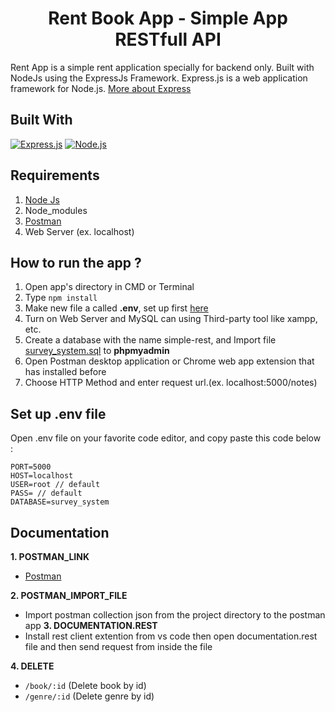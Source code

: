 <h1 align="center">Rent Book App - Simple App RESTfull API</h1>

Rent App is a simple rent application specially for backend only. Built with NodeJs using the ExpressJs Framework.
Express.js is a web application framework for Node.js. [More about Express](https://en.wikipedia.org/wiki/Express.js)

## Built With

[![Express.js](https://img.shields.io/badge/Express.js-4.x-orange.svg?style=rounded-square)](https://expressjs.com/en/starter/installing.html)
[![Node.js](https://img.shields.io/badge/Node.js-v.10.16-green.svg?style=rounded-square)](https://nodejs.org/)

## Requirements

1. <a href="https://nodejs.org/en/download/">Node Js</a>
2. Node_modules
3. <a href="https://www.getpostman.com/">Postman</a>
4. Web Server (ex. localhost)

## How to run the app ?

1. Open app's directory in CMD or Terminal
2. Type `npm install`
3. Make new file a called **.env**, set up first [here](#set-up-env-file)
4. Turn on Web Server and MySQL can using Third-party tool like xampp, etc.
5. Create a database with the name simple-rest, and Import file [survey_system.sql](note.sql) to **phpmyadmin**
6. Open Postman desktop application or Chrome web app extension that has installed before
7. Choose HTTP Method and enter request url.(ex. localhost:5000/notes)

## Set up .env file

Open .env file on your favorite code editor, and copy paste this code below :

```
PORT=5000
HOST=localhost
USER=root // default
PASS= // default
DATABASE=survey_system
```

## Documentation

**1. POSTMAN_LINK**

- <a href="https://www.getpostman.com/collections/65aad291c9b780ba9c72">Postman</a>

**2. POSTMAN_IMPORT_FILE**

- Import postman collection json from the project directory to the postman app
  **3. DOCUMENTATION.REST**
- Install rest client extention from vs code then open documentation.rest file and then send request from inside the file

**4. DELETE**

- `/book/:id` (Delete book by id)
- `/genre/:id` (Delete genre by id)
